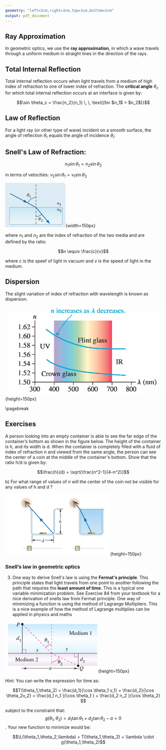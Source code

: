 ```yaml
---
geometry: "left=3cm,right=3cm,top=1cm,bottom=1cm"
output: pdf_document
---
```


## Ray Approximation

In geometric optics, we use the **ray approximation**, in which a wave travels through a uniform medium in straight lines in the direction of the rays.


## Total Internal Reflection

Total internal reflection occurs when light travels from a medium of high index of refraction to one of lower index of refraction. The **critical angle** $\theta_c$ for which total internal reflection occurs at an interface is given by:

$$\sin \theta_c = \frac{n_2}{n_1} \, \, \text{(for $n_1$ > $n_2$)}$$

## Law of Reflection

For a light ray (or other type of wave) incident on a smooth surface, the angle of reflection $\theta_r$ equals the angle of incidence $\theta_i$:

## Snell's Law of Refraction:

$$n_1 \sin \theta_1 = n_2 \sin \theta_2$$

in terms of velocities: $v_2 \sin \theta_1 = v_1 \sin \theta_2$

![](refrarefra.png){width=150px}

where $n_1$ and $n_2$ are the index of refraction of the two media and are defined by the ratio:

$$n \equiv \frac{c}{v}$$

where $c$ is the speef of light in vacuum and $v$ is the speed of light in the medium. 

## Dispersion
The slight variation of index of refraction with wavelength is known as dispersion.

![](dispersionk.png){height=150px}


\pagebreak


## Exercises
<!--
1) The figure shows a light ray incident on a series of slabs having different refractive indices, where $n_1$ , $n_2$ , $n_3$ , $n_4$. Notice that the path of the ray steadily bends toward the normal. If the variation in n were continuous, the path would form a smooth curve. Use this idea and a ray diagram to explain why you can see the Sun at sunset after it has fallen below the horizon.

![](3530.png){height=100px}-->



A person looking into an empty container is able to see the far edge of the container’s bottom as shown in the figure below. The height of the container is h, and its width is d. When the container is completely filled with a fluid of index of refraction n and viewed from the same angle, the person can see the center of a coin at the middle of the container's bottom. Show that the ratio h/d is given by: 

$$\frac{h}{d} = \sqrt{\frac{n^2-1}{4-n^2}}$$

b) For  what  range  of  values of  $n$ will the center of the coin not be visible for any  values of h and  d ?

![](fis.png){height=150px}

### Snell’s law in geometric optics

3) One way to derive Snell's law is using the **Fermat's principle**. This principle states that light travels from one point to another following the path that requires the **least amount of time**. This is a typical one variable minimization problem.  See Exercixe 84 from your textbook for a nice derivation of snells law from Fermat principle. One way of minimizing a function is using the method of Lagrange Multipliers. This is a nice example of how the method of Lagrange multiplies can be applied in physics and maths

![](lan.png){height=150px}

Hint: You can write the expression for time as: 


$$T(\theta_1,\theta_2) = \frac{d_1}{\cos \theta_1 v_1} + \frac{d_2}{\cos \theta_2v_2} = \frac{d_1 n_1 }{\cos \theta_1 } + \frac{d_2 n_2 }{\cos \theta_2}   $$


subject to the constraint that: $$ g(\theta_1,\theta_2) = d_1 \tan \theta_1 + d_2 \tan \theta_2 - a = 0 $$. Your new function to minimize would be: 

$$\L(\theta_1,\theta_2,\lambda) = T(\theta_1,\theta_2) + \lambda \cdot g(\theta_1,\theta_2)$$


